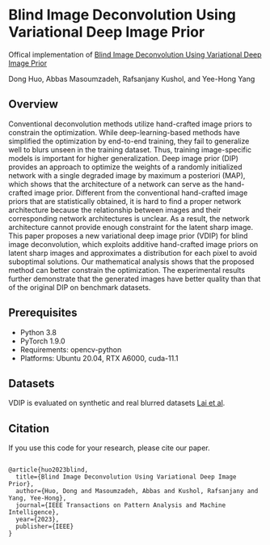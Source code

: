 # Blind Image Deconvolution Using Variational Deep Image Prior
Offical implementation of [Blind Image Deconvolution Using Variational Deep Image Prior](https://arxiv.org/abs/2202.00179)

Dong Huo, Abbas Masoumzadeh, Rafsanjany Kushol, and Yee-Hong Yang

## Overview

Conventional deconvolution methods utilize hand-crafted image priors to constrain the optimization. While deep-learning-based methods have simplified the optimization by end-to-end training, they fail to generalize well to blurs unseen in the training dataset. Thus, training image-specific models is important for higher generalization. Deep image prior (DIP) provides an approach to optimize the weights of a randomly initialized network with a single degraded image by maximum a posteriori (MAP), which shows that the architecture of a network can serve as the hand-crafted image prior. Different from the conventional hand-crafted image priors that are statistically obtained, it is hard to find a proper network architecture because the relationship between images and their corresponding network architectures is unclear. As a result, the network architecture cannot provide enough constraint for the latent sharp image. This paper proposes a new variational deep image prior (VDIP) for blind image deconvolution, which exploits additive hand-crafted image priors on latent sharp images and approximates a distribution for each pixel to avoid suboptimal solutions. Our mathematical analysis shows that the proposed method can better constrain the optimization. The experimental results further demonstrate that the generated images have better quality than that of the original DIP on benchmark datasets.

## Prerequisites
- Python 3.8 
- PyTorch 1.9.0
- Requirements: opencv-python
- Platforms: Ubuntu 20.04, RTX A6000, cuda-11.1

## Datasets
VDIP is evaluated on synthetic and real blurred datasets [Lai et al](http://vllab.ucmerced.edu/wlai24/cvpr16_deblur_study/).

## Citation

If you use this code for your research, please cite our paper.

```

@article{huo2023blind,
  title={Blind Image Deconvolution Using Variational Deep Image Prior},
  author={Huo, Dong and Masoumzadeh, Abbas and Kushol, Rafsanjany and Yang, Yee-Hong},
  journal={IEEE Transactions on Pattern Analysis and Machine Intelligence},
  year={2023},
  publisher={IEEE}
}

```
